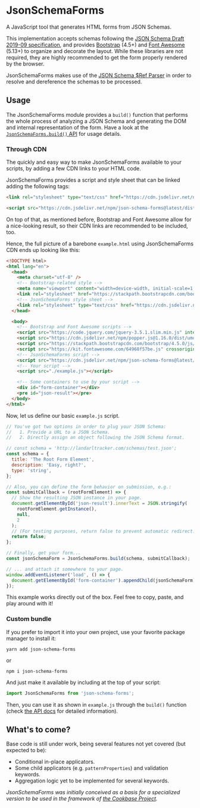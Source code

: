 # JsonSchemaForms

A JavaScript tool that generates HTML forms from JSON Schemas.

This implementation accepts schemas following the [JSON Schema Draft 2019-09 specification](https://json-schema.org/), and provides [Bootstrap](https://getbootstrap.com/) (4.5+) and [Font Awesome](https://fontawesome.com/) (5.13+) to organize and decorate the layout. While these libraries are not required, they are highly recommended to get the form properly rendered by the browser.

JsonSchemaForms makes use of the [JSON Schema \$Ref Parser](https://github.com/APIDevTools/json-schema-ref-parser) in order to resolve and dereference the schemas to be processed.

## Usage

The JsonSchemaForms module provides a `build()` function that performs the whole process of analyzing a JSON Schema and generating the DOM and internal representation of the form. Have a look at the [`JsonSchemaForms.build()` API](https://hblanko.github.io/json-schema-forms/module-JsonSchemaForms.html) for usage details.

### Through CDN

The quickly and easy way to make JsonSchemaForms available to your scripts, by adding a few CDN links to your HTML code.

JsonSchemaForms provides a script and style sheet that can be linked adding the following tags:

```html
<link rel="stylesheet" type="text/css" href="https://cdn.jsdelivr.net/npm/json-schema-forms@latest/css/json-schema-forms.min.css" />
```

```html
<script src="https://cdn.jsdelivr.net/npm/json-schema-forms@latest/dist/json-schema-forms.min.js"></script>
```

On top of that, as mentioned before, Bootstrap and Font Awesome allow for a nice-looking result, so their CDN links are recommended to be included, too.

Hence, the full picture of a barebone `example.html` using JsonSchemaForms CDN ends up looking like this:

```html
<!DOCTYPE html>
<html lang="en">
  <head>
    <meta charset="utf-8" />
    <!-- Bootstrap-related style -->
    <meta name="viewport" content="width=device-width, initial-scale=1, shrink-to-fit=no" />
    <link rel="stylesheet" href="https://stackpath.bootstrapcdn.com/bootstrap/4.5.0/css/bootstrap.min.css" integrity="sha384-9aIt2nRpC12Uk9gS9baDl411NQApFmC26EwAOH8WgZl5MYYxFfc+NcPb1dKGj7Sk" crossorigin="anonymous" />
    <!-- JsonSchemaForms style sheet -->
    <link rel="stylesheet" type="text/css" href="https://cdn.jsdelivr.net/npm/json-schema-forms@latest/css/json-schema-forms.min.css" />
  </head>

  <body>
    <!-- Bootstrap and Font Awesome scripts -->
    <script src="https://code.jquery.com/jquery-3.5.1.slim.min.js" integrity="sha384-DfXdz2htPH0lsSSs5nCTpuj/zy4C+OGpamoFVy38MVBnE+IbbVYUew+OrCXaRkfj" crossorigin="anonymous"></script>
    <script src="https://cdn.jsdelivr.net/npm/popper.js@1.16.0/dist/umd/popper.min.js" integrity="sha384-Q6E9RHvbIyZFJoft+2mJbHaEWldlvI9IOYy5n3zV9zzTtmI3UksdQRVvoxMfooAo" crossorigin="anonymous"></script>
    <script src="https://stackpath.bootstrapcdn.com/bootstrap/4.5.0/js/bootstrap.min.js" integrity="sha384-OgVRvuATP1z7JjHLkuOU7Xw704+h835Lr+6QL9UvYjZE3Ipu6Tp75j7Bh/kR0JKI" crossorigin="anonymous"></script>
    <script src="https://kit.fontawesome.com/64968f57be.js" crossorigin="anonymous"></script>
    <!-- JsonSchemaForms script -->
    <script src="https://cdn.jsdelivr.net/npm/json-schema-forms@latest/dist/json-schema-forms.min.js"></script>
    <!-- Your script -->
    <script src="./example.js"></script>

    <!-- Some containers to use by your script -->
    <div id="form-container"></div>
    <pre id="json-result"></pre>
  </body>
</html>
```

Now, let us define our basic `example.js` script.

```javascript
// You've got two options in order to plug your JSON Schema:
//   1. Provide a URL to a JSON Schema.
//   2. Directly assign an object following the JSON Schema format.

// const schema = 'http://landarltracker.com/schemas/test.json';
const schema = {
  title: 'The Root Form Element',
  description: 'Easy, right?',
  type: 'string',
};

// Also, you can define the form behavior on submission, e.g.:
const submitCallback = (rootFormElement) => {
  // Show the resulting JSON instance in your page.
  document.getElementById('json-result').innerText = JSON.stringify(
    rootFormElement.getInstance(),
    null,
    2
  );
  // (For testing purposes, return false to prevent automatic redirect.)
  return false;
};

// Finally, get your form...
const jsonSchemaForm = JsonSchemaForms.build(schema, submitCallback);

// ... and attach it somewhere to your page.
window.addEventListener('load', () => {
  document.getElementById('form-container').appendChild(jsonSchemaForm);
});
```

This example works directly out of the box. Feel free to copy, paste, and play around with it!

### Custom bundle

If you prefer to import it into your own project, use your favorite package manager to install it:

```console
yarn add json-schema-forms
```

or

```console
npm i json-schema-forms
```

And just make it available by including at the top of your script:

```javascript
import JsonSchemaForms from 'json-schema-forms';
```

Then, you can use it as shown in `example.js` through the `build()` function
(check [the API docs](https://hblanko.github.io/json-schema-forms/module-JsonSchemaForms.html) for detailed information).

## What's to come?

Base code is still under work, being several features not yet covered (but expected to be):

- Conditional in-place applicators.
- Some child applicators (e.g. `patternProperties`) and validation keywords.
- Aggregation logic yet to be implemented for several keywords.

_JsonSchemaForms was initially conceived as a basis for a specialized version to be used in the framework of [the Cookbase Project](https://github.com/hblanko/cookbase)._
